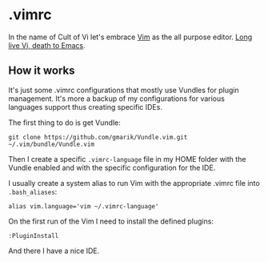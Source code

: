 # .vimrc
In the name of Cult of Vi let's embrace [Vim](https://en.wikipedia.org/wiki/Vim_(text_editor)) as the all purpose editor. [Long live Vi, death to Emacs](https://en.wikipedia.org/wiki/Editor_war).

## How it works
It's just some .vimrc configurations that mostly use Vundles for plugin management. It's more a backup of my configurations for various languages support thus creating specific IDEs.

The first thing to do is get Vundle:
```
git clone https://github.com/gmarik/Vundle.vim.git ~/.vim/bundle/Vundle.vim
```

Then I create a specific ```.vimrc-language``` file in my HOME folder with the Vundle enabled and with the specific configuration for the IDE.

I usually create a system alias to run Vim with the appropriate .vimrc file into ```.bash_aliases```:
```
alias vim.language='vim ~/.vimrc-language'
```

On the first run of the Vim I need to install the defined plugins:
```
:PluginInstall
```

And there I have a nice IDE.
